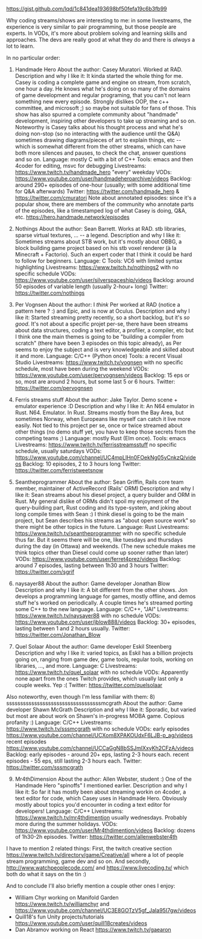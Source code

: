 https://gist.github.com/lqd/1c841dea193698bf50fefa19c6b3fb99

Why coding streams/shows are interesting to me: in some livestreams, the experience is very similar to pair programming, 
but those people are experts. In VODs, it's more about problem solving and learning skills and approaches. The devs are really good
at what they do and there is *always* a lot to learn.

In no particular order:

1) Handmade Hero
About the author: Casey Muratori. Worked at RAD.
Description and why I like it: It kinda started the whole thing for me. Casey is coding a complete game and engine on stream, 
from scratch, one hour a day. He knows what he's doing on so many of the domains of game development and regular programing, 
that you can't not learn something new every episode. Strongly dislikes OOP, the c++ committee, and microsoft ;) so maybe not 
suitable for fans of those. This show has also spurred a complete community about "handmade" development, inspiring other developers
to take up streaming and so on. Noteworthy is Casey talks about his thought process and what he's doing non-stop (so no interacting
with the audience until the Q&A) sometimes drawing diagrams/pieces of art to explain things, etc -- which is somewhat different from 
the other streams, which can have both more silences and pauses, to check the chat, answer questions and so on.
Language: mostly C with a bit of C++
Tools: emacs and then 4coder for editing, msvc for debugging
Livestreams: https://www.twitch.tv/handmade_hero "every" weekday
VODs: https://www.youtube.com/user/handmadeheroarchive/videos
Backlog: around 290+ episodes of one-hour (usually; with some additional time for Q&A afterwards)
Twitter: https://twitter.com/handmade_hero & https://twitter.com/cmuratori
Note about annotated episodes: since it's a popular show, there are members of the community who annotate parts of the episodes, 
like a timestamped log of what Casey is doing, Q&A, etc. https://hero.handmade.network/episodes

2) Nothings
About the author: Sean Barrett. Works at RAD. stb libraries, sparse virtual textures, ... -- a legend.
Description and why I like it: Sometimes streams about STB work, but it's mostly about OBBG, a block building game project based
on his stb voxel renderer (à la Minecraft + Factorio). Such an expert coder that I think it could be hard to follow for beginners.
Language: C 
Tools: VC6 with limited syntax highlighting
Livestreams: https://www.twitch.tv/nothings2 with no specific schedule
VODs: https://www.youtube.com/user/silverspaceship/videos
Backlog: around 50 episodes of variable length (usually 2-hour+ long)
Twitter: https://twitter.com/nothings

3) Per Vognsen
About the author: I *think* Per worked at RAD (notice a pattern here ? :) and Epic, and is now at Oculus.
Description and why I like it: Started streaming pretty recently, so a short backlog, but it's *so good*. It's not about a specific
projet per-se, there have been streams about data structures, coding a text editor, a profiler, a compiler, etc but I think one
the main themes is going to be "building a compiler from scratch" (there have been 3 episodes on this topic already), as Per seems
to enjoy the subject and is very knowledgeable and skilled about it and more.
Language: C/C++ (Python once)
Tools: a recent Visual Studio
Livestreams: https://www.twitch.tv/vognsen with no specific schedule, most have been during the weekend
VODs: https://www.youtube.com/user/pervognsen/videos
Backlog: 15 eps or so, most are around 2 hours, but some last 5 or 6 hours.
Twitter: https://twitter.com/pervognsen

4) Ferris streams stuff
About the author: Jake Taylor. Demo scene + emulator experience :D
Description and why I like it: An N64 emulator in Rust. N64. Emulator. In Rust. Streams mostly from the Bay Area, but sometimes
Norway, when Europeans like myself can catch it live more easily. Not tied to this project per se, once or twice streamed about
other things (no demo stuff yet, you have to keep those secrets from the competing teams ;)
Language: mostly Rust (Elm once).
Tools: emacs
Livestreams: https://www.twitch.tv/ferrisstreamsstuff no specific schedule, usually saturdays
VODs: https://www.youtube.com/channel/UC4mpLlHn0FOekNg05yCnkzQ/videos
Backlog: 10 episodes, 2 to 3 hours long
Twitter: https://twitter.com/ferristweetsnow

5) Seantheprogrammer
About the author: Sean Griffin, Rails core team member, maintainer of ActiveRecord (Rails' ORM)
Description and why I like it: Sean streams about his diesel project, a query builder and ORM in Rust. My general dislike of
ORMs didn't spoil my enjoyment of the query-building part, Rust coding and its type-system, and joking about long compile times
with Sean :) I think diesel is going to be the main project, but Sean describes his streams as "about open source work" so there
might be other topics in the future.
Language: Rust
Livestreams: https://www.twitch.tv/seantheprogrammer with no specific schedule thus far. But it seems there will be one, like tuesdays
and thursdays during the day (in Ottawa) and weekends. (The new schedule makes me think topics other than Diesel could come up sooner
rather than later)
VODs: https://www.youtube.com/user/ferret4prez/videos
Backlog: around 7 episodes, lasting between 1h30 and 3 hours
Twitter: https://twitter.com/sgrif

6) naysayer88 
About the author: Game developer Jonathan Blow
Description and why I like it: A bit different from the other shows. Jon develops a programming language for games, mostly offline, 
and demos stuff he's worked on periodically. A couple times he's streamed porting some C++ to the new language.
Language: C/C++, "JAI"
Livestreams: https://www.twitch.tv/naysayer88 with no schedule
VODs: https://www.youtube.com/user/jblow888/videos
Backlog: 30+ episodes, lasting between 1 and 2 hours usually.
Twitter: https://twitter.com/Jonathan_Blow

7) Quel Solaar
About the author: Game developer Eskil Steenberg
Description and why I like it: varied topics, as Eskil has a billion projects going on, ranging from game dev, game tools, regular 
tools, working on libraries, ...,  and more.
Language: C
Livestreams: https://www.twitch.tv/quel_solaar with no schedule
VODs: Apparently none apart from the ones Twitch provides, which usually last only a couple weeks. Yep :(
Twitter: https://twitter.com/quelsolaar

Also noteworthy, even though I'm less familiar with them:
8) ssssssssssssssssssssssssssssssssssmcgrath
About the author: Game developer Shawn McGrath
Description and why I like it: Sporadic, but varied but most are about work on Shawn's in-progress MOBA game. Copious profanity :)
Language: C/C++
Livestreams: https://www.twitch.tv/sssmcgrath with no schedule
VODs: early episodes https://www.youtube.com/channel/UCXom8XPAKOUdxF6LJB-p_ag/videos
      recent episodes https://www.youtube.com/channel/UCCaGgN8bSSJmlXxyKh2CFzA/videos
Backlog: early episodes - around 20+ eps, lasting 2-3 hours each.
         recent episodes - 55 eps, still lasting 2-3 hours each.
Twitter: https://twitter.com/sssmcgrath

9) Mr4thDimension
About the author: Allen Webster, student :) One of the Handmade Hero "spinoffs" I mentioned earlier.
Description and why I like it: So far it has mostly been about streaming workin on 4coder, a text editor for code, which Casey 
uses in Handmade Hero. Obviously mostly about topics you'd encounter in coding a text editor for developers!
Language: C/C++
Livestreams: https://www.twitch.tv/mr4thdimention usually wednesdays. Probably more during the summer holidays.
VODs: https://www.youtube.com/user/Mr4thdimention/videos
Backlog: dozens of 1h30-2h episodes.
Twitter: https://twitter.com/allenwebster4th

I have to mention 2 related things: First, the twitch creative section https://www.twitch.tv/directory/game/Creative/all where a lot
of people stream programming, game dev and so on. And secondly, http://www.watchpeoplecode.com/ and https://www.livecoding.tv/ which
both do what it says on the tin :)

And to conclude I'll also briefly mention a couple other ones I enjoy:
- William Chyr working on Manifold Garden https://www.twitch.tv/williamchyr and https://www.youtube.com/channel/UC3E8GOTzV5gf_JaIa95I7gw/videos
- Quill18's fun Unity projects/tutorials https://www.youtube.com/user/quill18creates/videos
- Dan Abramov working on React https://www.twitch.tv/gaearon
